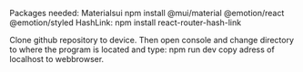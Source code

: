 Packages needed: Materialsui npm install @mui/material @emotion/react @emotion/styled
HashLink: npm install react-router-hash-link

Clone github repository to device.
Then open console and change directory to where the program is located
and type: npm run dev
copy adress of localhost to webbrowser.